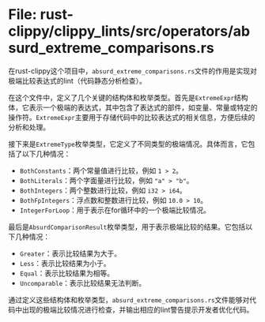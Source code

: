 # File: rust-clippy/clippy_lints/src/operators/absurd_extreme_comparisons.rs

在rust-clippy这个项目中，`absurd_extreme_comparisons.rs`文件的作用是实现对极端比较表达式的lint（代码静态分析检查）。

在这个文件中，定义了几个关键的结构体和枚举类型。首先是`ExtremeExpr`结构体，它表示一个极端的表达式，其中包含了表达式的部件，如变量、常量或特定的操作符。`ExtremeExpr`主要用于存储代码中的比较表达式的相关信息，方便后续的分析和处理。

接下来是`ExtremeType`枚举类型，它定义了不同类型的极端情况。具体而言，它包括了以下几种情况：
- `BothConstants`：两个常量值进行比较，例如 `1 > 2`。
- `BothLiterals`：两个字面量进行比较，例如 `"a" > "b"`。
- `BothIntegers`：两个整数进行比较，例如 `i32 > i64`。
- `BothFpIntegers`：浮点数和整数进行比较，例如 `10.0 > 10`。
- `IntegerForLoop`：用于表示在for循环中的一个极端比较情况。

最后是`AbsurdComparisonResult`枚举类型，用于表示极端比较的结果。它包括以下几种情况：
- `Greater`：表示比较结果为大于。
- `Less`：表示比较结果为小于。
- `Equal`：表示比较结果为相等。
- `Uncomparable`：表示比较结果无法判断。

通过定义这些结构体和枚举类型，`absurd_extreme_comparisons.rs`文件能够对代码中出现的极端比较情况进行检查，并输出相应的lint警告提示开发者优化代码。

